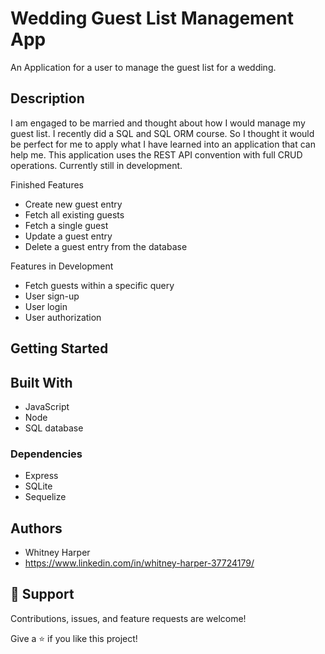 # Wedding Guest List Management App

An Application for a user to manage the guest list for a wedding.

## Description

I am engaged to be married and thought about how I would manage my guest list. I recently did a SQL and SQL ORM course. So I thought it would be perfect for me to apply what I have learned into an application that can help me. This application uses the REST API convention with full CRUD operations. Currently still in development. 

Finished Features

* Create new guest entry
* Fetch all existing guests
* Fetch a single guest
* Update a guest entry
* Delete a guest entry from the database
 
Features in Development 

* Fetch guests within a specific query
* User sign-up
* User login
* User authorization 

## Getting Started

## Built With

- JavaScript
- Node
- SQL database


### Dependencies

* Express
* SQLite 
* Sequelize

## Authors

* Whitney Harper  
* https://www.linkedin.com/in/whitney-harper-37724179/

## 🤝 Support

Contributions, issues, and feature requests are welcome!

Give a ⭐️ if you like this project!

